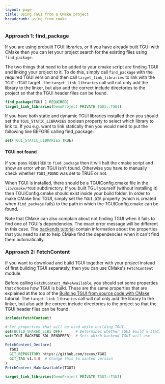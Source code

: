 ```yaml
---
layout: page
title: Using TGUI from a CMake project
breadcrumb: using from cmake
---
```


### Approach 1: find_package

If you are using prebuilt TGUI libraries, or if you have already built TGUI with CMake then you can let your project search for the existing files using `find_package`.

The two things that need to be added to your cmake script are finding TGUI and linking your project to it. To do this, simply call `find_package` with the required TGUI version and then call `target_link_libraries` to link with the `TGUI::TGUI` target. The `target_link_libraries` call will not only add the library to the linker, but also add the correct include directories to the project so that the TGUI header files can be found.
```cmake
find_package(TGUI 1 REQUIRED)
target_link_libraries(DemoProject PRIVATE TGUI::TGUI)
```

If you have both static and dynamic TGUI libraries installed then you should set the `TGUI_STATIC_LIBRARIES` boolean property to select which library to link to. If you e.g. want to link statically then you would need to put the following line BEFORE calling find_package:
```cmake
set(TGUI_STATIC_LIBRARIES TRUE)
```

#### TGUI not found

If you pass `REQUIRED` to `find_package` then it will halt the cmake script and show an error when TGUI isn't found. Otherwise you have to manually check whether `TGUI_FOUND` was set to TRUE or not.

When TGUI is installed, there should be a TGUIConfig.cmake file in the `lib/cmake/TGUI` subdirectory. If you built TGUI yourself (without installing it) then TGUIConfig.cmake should exist inside your build folder. In order to make CMake find TGUI, simply set the `TGUI_DIR` property (which is created when `find_package` fails) to the path in which the TGUIConfig.cmake can be found.

Note that CMake can also complain about not finding TGUI when it fails to find one of TGUI's dependencies. The exact error message will be different in this case. The [backends tutorial](../backends/) contain information about the properties that you need to set to help CMake find the dependencies when it can't find them automatically.


### Approach 2: FetchContent

If you want to download and build TGUI together with your project instead of first building TGUI separately, then you can use CMake's `FetchContent` module.

Before calling `FetchContent_MakeAvailable`, you should set some properties that choose how TGUI is build. These are the same properties that are explained at the top of the [Building TGUI from source code with CMake](../cmake/) tutorial. The `target_link_libraries` call will not only add the library to the linker, but also add the correct include directories to the project so that the TGUI header files can be found.
```cmake
include(FetchContent)

# Set properties that will be used while building TGUI
set(BUILD_SHARED_LIBS OFF)      # Determines whether TGUI build a static or dynamic/shared library
set(TGUI_BACKEND SDL_RENDERER)  # Sets which backend TGUI will use

FetchContent_Declare(
  TGUI
  GIT_REPOSITORY https://github.com/texus/TGUI
  GIT_TAG v1.4.0  # Change this to wanted version
)
FetchContent_MakeAvailable(TGUI)

target_link_libraries(DemoProject PRIVATE TGUI::TGUI)
```
